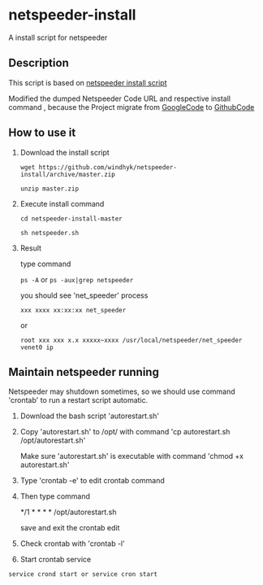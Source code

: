 # netspeeder-install
A install script for netspeeder
## Description
This script is based on [netspeeder install script]( http://linux.linzhihao.cn/shell/netspeeder.sh)

Modified the dumped Netspeeder Code URL and respective install command , because the Project migrate from [GoogleCode](https://code.google.com/archive/p/net-speeder/) to [GithubCode](https://github.com/snooda/net-speeder)
## How to use it

1. Download the install script
  
   `wget https://github.com/windhyk/netspeeder-install/archive/master.zip`
  
   `unzip master.zip`
  
2. Execute install command
  
   `cd netspeeder-install-master`
  
   `sh netspeeder.sh`
  
3. Result
  
    type command
  
      `ps -A` or `ps -aux|grep netspeeder` 
  
    you should see 'net_speeder' process
  
      `xxx xxxx xx:xx:xx net_speeder`
  
    or
  
      `root xxx xxx x.x xxxxx~xxxx /usr/local/netspeeder/net_speeder venet0 ip` 
  
## Maintain netspeeder running
  
Netspeeder may shutdown sometimes, so we should use command 'crontab' to run a restart script automatic. 
  
 1. Download the bash script 'autorestart.sh'
  
 2. Copy 'autorestart.sh' to /opt/ with command 'cp autorestart.sh /opt/autorestart.sh'
     
     Make sure 'autorestart.sh'  is executable with command 'chmod +x autorestart.sh'
  
 3. Type 'crontab -e' to edit crontab command
  
 4. Then type command 
    
    */1 * * * * /opt/autorestart.sh 
  
    save and exit the crontab edit
 5. Check crontab with 'crontab -l'
  
 6. Start crontab service
    
   `service crond start or service cron start`
